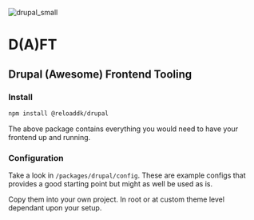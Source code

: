 ![drupal_small](https://figmage.com/images/IPdWAod-s1xzh1NEJAZSF.png)

# D(A)FT

## Drupal (Awesome) Frontend Tooling

### Install

```sh
npm install @reloaddk/drupal
```

The above package contains everything you would need to have your frontend up
and running.

### Configuration

Take a look in `/packages/drupal/config`. These are example configs that provides
a good starting point but might as well be used as is.

Copy them into your own project. In root or at custom theme level dependant upon
your setup.

